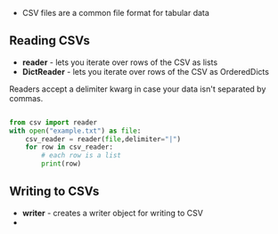 - CSV files are a common file format for tabular data

## Reading CSVs

- **reader** - lets you iterate over rows of the CSV as lists
- **DictReader** - lets you iterate over rows of the CSV as OrderedDicts

Readers accept a delimiter kwarg in case your data isn't separated by commas.

```Python

from csv import reader
with open("example.txt") as file:
    csv_reader = reader(file,delimiter="|")
    for row in csv_reader:
        # each row is a list
        print(row)

```

## Writing to CSVs

- **writer** - creates a writer object for writing to CSV
-